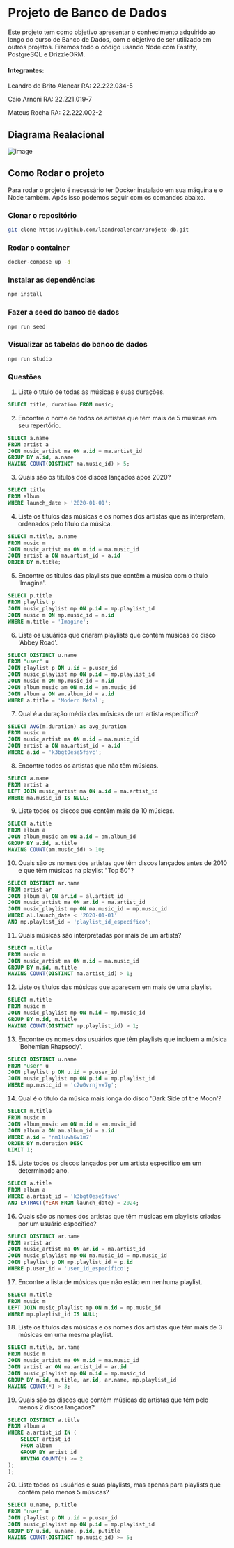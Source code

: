# Projeto de Banco de Dados

Este projeto tem como objetivo apresentar o conhecimento adquirido ao longo do curso de Banco de Dados, com o objetivo de ser utilizado em outros projetos.
Fizemos todo o código usando Node com Fastify, PostgreSQL e DrizzleORM.

#### Integrantes:

Leandro de Brito Alencar RA: 22.222.034-5

Caio Arnoni RA: 22.221.019-7

Mateus Rocha RA: 22.222.002-2

## Diagrama Realacional

![image](https://github.com/user-attachments/assets/15f1ea84-f1b8-4827-9440-9ac481dd8e20)

## Como Rodar o projeto

Para rodar o projeto é necessário ter Docker instalado em sua máquina e o Node também. Após isso podemos seguir com os comandos abaixo.

### Clonar o repositório

```bash
git clone https://github.com/leandroalencar/projeto-db.git
```

### Rodar o container

```bash
docker-compose up -d
```

### Instalar as dependências

```bash
npm install
```

### Fazer a seed do banco de dados

```bash
npm run seed
```

### Visualizar as tabelas do banco de dados

```bash
npm run studio
```

### Questões

1. Liste o título de todas as músicas e suas durações.

```sql
SELECT title, duration FROM music;
```

2. Encontre o nome de todos os artistas que têm mais de 5 músicas em seu repertório.

```sql
SELECT a.name
FROM artist a
JOIN music_artist ma ON a.id = ma.artist_id
GROUP BY a.id, a.name
HAVING COUNT(DISTINCT ma.music_id) > 5;
```

3. Quais são os títulos dos discos lançados após 2020?

```sql
SELECT title
FROM album
WHERE launch_date > '2020-01-01';
```

4. Liste os títulos das músicas e os nomes dos artistas que as interpretam, ordenados pelo título da música.

```sql
SELECT m.title, a.name
FROM music m
JOIN music_artist ma ON m.id = ma.music_id
JOIN artist a ON ma.artist_id = a.id
ORDER BY m.title;
```

5. Encontre os títulos das playlists que contêm a música com o título 'Imagine'.

```sql
SELECT p.title
FROM playlist p
JOIN music_playlist mp ON p.id = mp.playlist_id
JOIN music m ON mp.music_id = m.id
WHERE m.title = 'Imagine';
```

6. Liste os usuários que criaram playlists que contêm músicas do disco 'Abbey Road'.

```sql
SELECT DISTINCT u.name
FROM "user" u
JOIN playlist p ON u.id = p.user_id
JOIN music_playlist mp ON p.id = mp.playlist_id
JOIN music m ON mp.music_id = m.id
JOIN album_music am ON m.id = am.music_id
JOIN album a ON am.album_id = a.id
WHERE a.title = 'Modern Metal';
```

7. Qual é a duração média das músicas de um artista específico?

```sql
SELECT AVG(m.duration) as avg_duration
FROM music m
JOIN music_artist ma ON m.id = ma.music_id
JOIN artist a ON ma.artist_id = a.id
WHERE a.id = 'k3bgt0ese5fsvc';
```

8. Encontre todos os artistas que não têm músicas.

```sql
SELECT a.name
FROM artist a
LEFT JOIN music_artist ma ON a.id = ma.artist_id
WHERE ma.music_id IS NULL;
```

9. Liste todos os discos que contêm mais de 10 músicas.

```sql
SELECT a.title
FROM album a
JOIN album_music am ON a.id = am.album_id
GROUP BY a.id, a.title
HAVING COUNT(am.music_id) > 10;
```

10. Quais são os nomes dos artistas que têm discos lançados antes de 2010 e que têm músicas na playlist "Top 50"?

```sql
SELECT DISTINCT ar.name
FROM artist ar
JOIN album al ON ar.id = al.artist_id
JOIN music_artist ma ON ar.id = ma.artist_id
JOIN music_playlist mp ON ma.music_id = mp.music_id
WHERE al.launch_date < '2020-01-01'
AND mp.playlist_id = 'playlist_id_específico';
```

11. Quais músicas são interpretadas por mais de um artista?

```sql
SELECT m.title
FROM music m
JOIN music_artist ma ON m.id = ma.music_id
GROUP BY m.id, m.title
HAVING COUNT(DISTINCT ma.artist_id) > 1;
```

12. Liste os títulos das músicas que aparecem em mais de uma playlist.

```sql
SELECT m.title
FROM music m
JOIN music_playlist mp ON m.id = mp.music_id
GROUP BY m.id, m.title
HAVING COUNT(DISTINCT mp.playlist_id) > 1;
```

13. Encontre os nomes dos usuários que têm playlists que incluem a música 'Bohemian Rhapsody'.

```sql
SELECT DISTINCT u.name
FROM "user" u
JOIN playlist p ON u.id = p.user_id
JOIN music_playlist mp ON p.id = mp.playlist_id
WHERE mp.music_id = 'c2w0vrnjvx7g';
```

14. Qual é o título da música mais longa do disco 'Dark Side of the Moon'?

```sql
SELECT m.title
FROM music m
JOIN album_music am ON m.id = am.music_id
JOIN album a ON am.album_id = a.id
WHERE a.id = 'nm1luwh6v1m7'
ORDER BY m.duration DESC
LIMIT 1;
```

15. Liste todos os discos lançados por um artista específico em um determinado ano.

```sql
SELECT a.title
FROM album a
WHERE a.artist_id = 'k3bgt0ese5fsvc'
AND EXTRACT(YEAR FROM launch_date) = 2024;
```

16. Quais são os nomes dos artistas que têm músicas em playlists criadas por um usuário específico?

```sql
SELECT DISTINCT ar.name
FROM artist ar
JOIN music_artist ma ON ar.id = ma.artist_id
JOIN music_playlist mp ON ma.music_id = mp.music_id
JOIN playlist p ON mp.playlist_id = p.id
WHERE p.user_id = 'user_id_específico';
```

17. Encontre a lista de músicas que não estão em nenhuma playlist.

```sql
SELECT m.title
FROM music m
LEFT JOIN music_playlist mp ON m.id = mp.music_id
WHERE mp.playlist_id IS NULL;
```

18. Liste os títulos das músicas e os nomes dos artistas que têm mais de 3 músicas em uma mesma playlist.

```sql
SELECT m.title, ar.name
FROM music m
JOIN music_artist ma ON m.id = ma.music_id
JOIN artist ar ON ma.artist_id = ar.id
JOIN music_playlist mp ON m.id = mp.music_id
GROUP BY m.id, m.title, ar.id, ar.name, mp.playlist_id
HAVING COUNT(*) > 3;
```

19. Quais são os discos que contêm músicas de artistas que têm pelo menos 2 discos lançados?

```sql
SELECT DISTINCT a.title
FROM album a
WHERE a.artist_id IN (
    SELECT artist_id
    FROM album
    GROUP BY artist_id
    HAVING COUNT(*) >= 2
);
);
```

20. Liste todos os usuários e suas playlists, mas apenas para playlists que contêm pelo menos 5 músicas?

```sql
SELECT u.name, p.title
FROM "user" u
JOIN playlist p ON u.id = p.user_id
JOIN music_playlist mp ON p.id = mp.playlist_id
GROUP BY u.id, u.name, p.id, p.title
HAVING COUNT(DISTINCT mp.music_id) >= 5;
```
